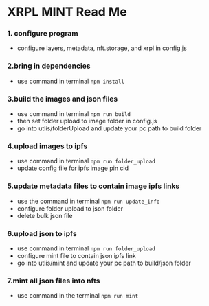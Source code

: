 # XRPL MINT Read Me


### 1. configure program
- configure layers, metadata, nft.storage, and xrpl in config.js


### 2.bring in dependencies 
- use command in terminal `npm install`


### 3.build the images and json files
- use command in terminal `npm run build`
- then set folder upload to image folder in config.js
- go into utlis/folderUpload and update your pc path to build folder


### 4.upload images to ipfs
- use command in terminal `npm run folder_upload`
- update config file for ipfs image pin cid


### 5.update metadata files to contain image ipfs links
- use the command in terminal `npm run update_info`
- configure folder upload to json folder
- delete bulk json file


### 6.upload json to ipfs
- use command in terminal `npm run folder_upload`
- configure mint file to contain json ipfs link
- go into utlis/mint and update your pc path to build/json folder


### 7.mint all json files into nfts
- use command in the terminal `npm run mint`
  
  

